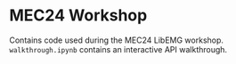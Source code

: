 # MEC24 Workshop

Contains code used during the MEC24 LibEMG workshop. `walkthrough.ipynb` contains an interactive API walkthrough.
